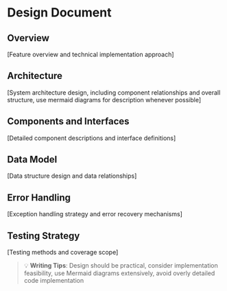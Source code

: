 # Design Document

## Overview

[Feature overview and technical implementation approach]

## Architecture

[System architecture design, including component relationships and overall structure, use mermaid diagrams for description whenever possible]

## Components and Interfaces

[Detailed component descriptions and interface definitions]

## Data Model

[Data structure design and data relationships]

## Error Handling

[Exception handling strategy and error recovery mechanisms]

## Testing Strategy

[Testing methods and coverage scope]

> 💡 **Writing Tips**: Design should be practical, consider implementation feasibility, use Mermaid diagrams extensively, avoid overly detailed code implementation
